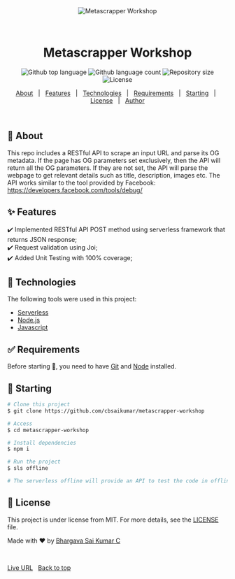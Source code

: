 <div align="center" id="top"> 
  <img src="./.github/app.gif" alt="Metascrapper Workshop" />

&#xa0;

  <!-- <a href="https://metascrapperworkshop.netlify.app">Demo</a> -->
</div>

<h1 align="center">Metascrapper Workshop</h1>

<p align="center">
  <img alt="Github top language" src="https://img.shields.io/github/languages/top/{{YOUR_GITHUB_USERNAME}}/metascrapper-workshop?color=56BEB8">

  <img alt="Github language count" src="https://img.shields.io/github/languages/count/{{YOUR_GITHUB_USERNAME}}/metascrapper-workshop?color=56BEB8">

  <img alt="Repository size" src="https://img.shields.io/github/repo-size/{{YOUR_GITHUB_USERNAME}}/metascrapper-workshop?color=56BEB8">

  <img alt="License" src="https://img.shields.io/github/license/{{YOUR_GITHUB_USERNAME}}/metascrapper-workshop?color=56BEB8">

  <!-- <img alt="Github issues" src="https://img.shields.io/github/issues/{{YOUR_GITHUB_USERNAME}}/metascrapper-workshop?color=56BEB8" /> -->

  <!-- <img alt="Github forks" src="https://img.shields.io/github/forks/{{YOUR_GITHUB_USERNAME}}/metascrapper-workshop?color=56BEB8" /> -->

  <!-- <img alt="Github stars" src="https://img.shields.io/github/stars/{{YOUR_GITHUB_USERNAME}}/metascrapper-workshop?color=56BEB8" /> -->
</p>

<!-- Status -->

<!-- <h4 align="center">
	🚧  Metascrapper Workshop 🚀 Under construction...  🚧
</h4>

<hr> -->

<p align="center">
  <a href="#dart-about">About</a> &#xa0; | &#xa0; 
  <a href="#sparkles-features">Features</a> &#xa0; | &#xa0;
  <a href="#rocket-technologies">Technologies</a> &#xa0; | &#xa0;
  <a href="#white_check_mark-requirements">Requirements</a> &#xa0; | &#xa0;
  <a href="#checkered_flag-starting">Starting</a> &#xa0; | &#xa0;
  <a href="#memo-license">License</a> &#xa0; | &#xa0;
  <a href="https://github.com/{{YOUR_GITHUB_USERNAME}}" target="_blank">Author</a>
</p>

<br>

## :dart: About

This repo includes a RESTful API to scrape an input URL and parse its OG metadata. If the page has OG parameters set exclusively, then the API will return all the OG parameters. If
they are not set, the API will parse the webpage to get relevant details such as title, description, images etc. The API works similar to the tool provided by Facebook:
https://developers.facebook.com/tools/debug/

## :sparkles: Features

:heavy_check_mark: Implemented RESTful API POST method using serverless framework that returns JSON response;\
:heavy_check_mark: Request validation using Joi;\
:heavy_check_mark: Added Unit Testing with 100% coverage;

## :rocket: Technologies

The following tools were used in this project:

- [Serverless](https://www.serverless.com/)
- [Node.js](https://nodejs.org/en/)
- [Javascript](https://javascript.info/js)

## :white_check_mark: Requirements

Before starting :checkered_flag:, you need to have [Git](https://git-scm.com) and [Node](https://nodejs.org/en/) installed.

## :checkered_flag: Starting

```bash
# Clone this project
$ git clone https://github.com/cbsaikumar/metascrapper-workshop

# Access
$ cd metascrapper-workshop

# Install dependencies
$ npm i

# Run the project
$ sls offline

# The serverless offline will provide an API to test the code in offline mode <POST | http://localhost:3000/dev/api/getMetadataFromUrl >
```

## :memo: License

This project is under license from MIT. For more details, see the [LICENSE](LICENSE.md) file.

Made with :heart: by <a href="https://github.com/cbsaikumar" target="_blank">Bhargava Sai Kumar C</a>

&#xa0;

<a href="https://ph0b09g797.execute-api.us-east-1.amazonaws.com/dev/api/getMetadataFromUrl">Live URL</a>
&#xa0;
<a href="#top">Back to top</a>
